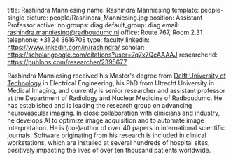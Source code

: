 title: Rashindra Manniesing
name: Rashindra Manniesing
template: people-single
picture: people/Rashindra_Manniesing.jpg
position: Assistant Professor
active: no
groups: diag
default_group: diag
email: rashindra.manniesing@radboudumc.nl
office: Route 767, Room 2.31
telephone: +31 24 3616708
type: faculty
linkedin: https://www.linkedin.com/in/rashindra/
scholar: https://scholar.google.com/citations?user=7q7x7QcAAAAJ
researcherid: https://publons.com/researcher/2395677


Rashindra Manniesing received his Master's degree from [Delft University of Technology](https://www.tudelft.nl/en/) in Electrical Engineering, his PhD from Utrecht University in Medical Imaging, and currently is senior researcher and assistant professor at the Department of Radiology and Nuclear Medicine of Radboudumc. He has established and is leading the research group on advancing neurovascular imaging. In close collaboration with clinicians and industry, he develops AI to optimize image acquisition and to automate image interpretation. He is (co-)author of over 40 papers in international scientific journals. Software originating from his research is included in clinical workstations, which are installed at several hundreds of hospital sites, positively impacting the lives of over ten thousand patients worldwide.
